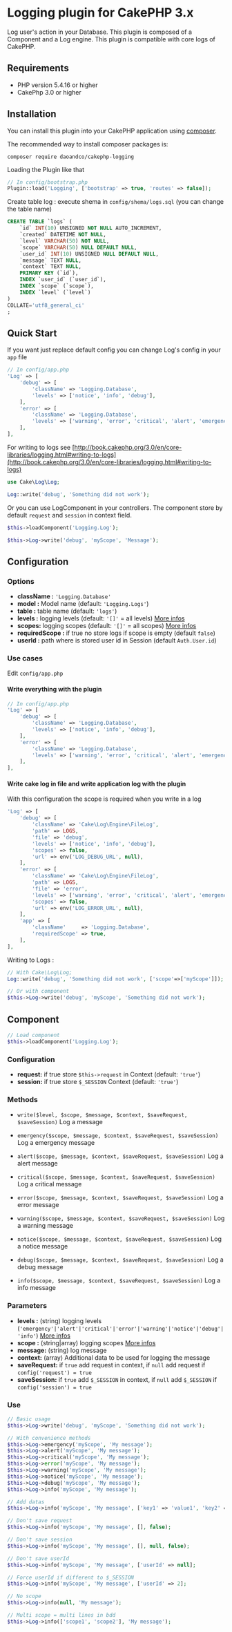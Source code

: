 # Logging plugin for CakePHP 3.x
Log user's action in your Database. This plugin is composed of a Component and a Log engine.
This plugin is compatible with core logs of CakePHP.

## Requirements
- PHP version 5.4.16 or higher
- CakePhp 3.0 or higher

## Installation

You can install this plugin into your CakePHP application using [composer](http://getcomposer.org).

The recommended way to install composer packages is:

```
composer require daoandco/cakephp-logging
```

Loading the Plugin like that
```PHP
// In config/bootstrap.php
Plugin::load('Logging', ['bootstrap' => true, 'routes' => false]);
```

Create table log : execute shema in `config/shema/logs.sql` (you can change the table name)

```SQL
CREATE TABLE `logs` (
    `id` INT(10) UNSIGNED NOT NULL AUTO_INCREMENT,
    `created` DATETIME NOT NULL,
    `level` VARCHAR(50) NOT NULL,
    `scope` VARCHAR(50) NULL DEFAULT NULL,
    `user_id` INT(10) UNSIGNED NULL DEFAULT NULL,
    `message` TEXT NULL,
    `context` TEXT NULL,
    PRIMARY KEY (`id`),
    INDEX `user_id` (`user_id`),
    INDEX `scope` (`scope`),
    INDEX `level` (`level`)
)
COLLATE='utf8_general_ci'
;
```

## Quick Start

If you want just replace default config you can change Log's config in your `app` file

```PHP
// In config/app.php
'Log' => [
	'debug' => [
		'className' => 'Logging.Database',
        'levels' => ['notice', 'info', 'debug'],
    ],
    'error' => [
        'className' => 'Logging.Database',
        'levels' => ['warning', 'error', 'critical', 'alert', 'emergency'],
    ],
],
```

For writing to logs see [http://book.cakephp.org/3.0/en/core-libraries/logging.html#writing-to-logs](http://book.cakephp.org/3.0/en/core-libraries/logging.html#writing-to-logs)

```PHP
use Cake\Log\Log;

Log::write('debug', 'Something did not work');
```

Or you can use LogComponent in your controllers. The component store by default `request` and `session` in context field.

```PHP
$this->loadComponent('Logging.Log');

$this->Log->write('debug', 'myScope', 'Message');
```

## Configuration

### Options

- **className :** `'Logging.Database'`
- **model :** Model name (default: `'Logging.Logs'`)
- **table :** table name (default: `'logs'`)
- **levels :** logging levels (default: `'[]'` = all levels) [More infos](http://book.cakephp.org/3.0/en/core-libraries/logging.html#using-levels)
- **scopes:** logging scopes (default: `'[]'` = all scopes) [More infos](http://book.cakephp.org/3.0/en/core-libraries/logging.html#logging-scopes)
- **requiredScope :** if true no store logs if scope is empty (default `false`)
- **userId :** path where is stored user id in Session (default `Auth.User.id`)

### Use cases
Edit `config/app.php`

#### Write everything with the plugin
```PHP
// In config/app.php
'Log' => [
	'debug' => [
		'className' => 'Logging.Database',
        'levels' => ['notice', 'info', 'debug'],
    ],
    'error' => [
        'className' => 'Logging.Database',
        'levels' => ['warning', 'error', 'critical', 'alert', 'emergency'],
    ],
],
```

#### Write cake log in file and write application log with the plugin

With this configuration the scope is required when you write in a log

```PHP
'Log' => [
    'debug' => [
        'className' => 'Cake\Log\Engine\FileLog',
        'path' => LOGS,
        'file' => 'debug',
        'levels' => ['notice', 'info', 'debug'],
        'scopes' => false,
        'url' => env('LOG_DEBUG_URL', null),
    ],
    'error' => [
        'className' => 'Cake\Log\Engine\FileLog',
        'path' => LOGS,
        'file' => 'error',
        'levels' => ['warning', 'error', 'critical', 'alert', 'emergency'],
        'scopes' => false,
        'url' => env('LOG_ERROR_URL', null),
    ],
    'app' => [
        'className'     => 'Logging.Database',
        'requiredScope' => true,
    ],
],
```

Writing to Logs :
```PHP
// With Cake\Log\Log;
Log::write('debug', 'Something did not work', ['scope'=>['myScope']]);

// Or with component
$this->Log->write('debug', 'myScope', 'Something did not work');
```

## Component
```PHP
// Load component
$this->loadComponent('Logging.Log');
```

### Configuration
- **request:** if true store `$this->request` in Context (default: `'true'`)
- **session:** if true store `$_SESSION` Context  (default: `'true'`)

### Methods
- `write($level, $scope, $message, $context, $saveRequest, $saveSession)`
	Log a message

- `emergency($scope, $message, $context, $saveRequest, $saveSession)`
	Log a emergency message

- `alert($scope, $message, $context, $saveRequest, $saveSession)`
	Log a  alert message

- `critical($scope, $message, $context, $saveRequest, $saveSession)`
	Log a critical message

- `error($scope, $message, $context, $saveRequest, $saveSession)`
	Log a error message

- `warning($scope, $message, $context, $saveRequest, $saveSession)`
	Log a warning message

- `notice($scope, $message, $context, $saveRequest, $saveSession)`
	Log a notice message

- `debug($scope, $message, $context, $saveRequest, $saveSession)`
	Log a debug message

- `info($scope, $message, $context, $saveRequest, $saveSession)`
	Log a info message

### Parameters
- **levels :** (string) logging levels (`'emergency'|'alert'|'critical'|'error'|'warning'|'notice'|'debug'|'info'`) [More infos](http://book.cakephp.org/3.0/en/core-libraries/logging.html#using-levels)
- **scope :** (string|array) logging scopes [More infos](http://book.cakephp.org/3.0/en/core-libraries/logging.html#logging-scopes)
- **message:** (string) log message
- **context:** (array) Additional data to be used for logging the message
- **saveRequest:** if `true` add request in context, if `null` add request if `config('request') = true`
- **saveSession:**  if `true` add `$_SESSION` in context, if `null` add `$_SESSION` if `config('session') = true`

### Use
```PHP
// Basic usage
$this->Log->write('debug', 'myScope', 'Something did not work');

// With convenience methods
$this->Log->emergency('myScope', 'My message');
$this->Log->alert('myScope', 'My message');
$this->Log->critical('myScope', 'My message');
$this->Log->error('myScope', 'My message');
$this->Log->warning('myScope', 'My message');
$this->Log->notice('myScope', 'My message');
$this->Log->debug('myScope', 'My message');
$this->Log->info('myScope', 'My message');

// Add datas
$this->Log->info('myScope', 'My message', ['key1' => 'value1', 'key2' => 'value2']);

// Don't save request
$this->Log->info('myScope', 'My message', [], false);

// Don't save session
$this->Log->info('myScope', 'My message', [], null, false);

// Don't save userId
$this->Log->info('myScope', 'My message', ['userId' => null];

// Force userId if different to $_SESSION
$this->Log->info('myScope', 'My message', ['userId' => 2];

// No scope
$this->Log->info(null, 'My message');

// Multi scope = multi lines in bdd
$this->Log->info(['scope1', 'scope2'], 'My message');

```
